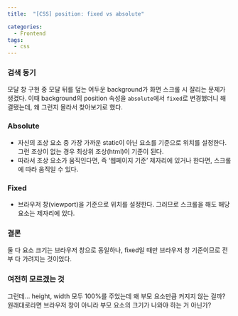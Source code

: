 ```yaml
---
title:  "[CSS] position: fixed vs absolute"

categories:
  - Frontend
tags:
  - css
---
```


### 검색 동기

모달 창 구현 중 모달 뒤를 덮는 어두운 background가 화면 스크롤 시 잘리는 문제가 생겼다. 이때 background의 position 속성을 `absolute`에서 `fixed`로 변경했더니 해결됐는데, 왜 그런지 몰라서 찾아보기로 했다.

### Absolute

- 자신의 조상 요소 중 가장 가까운 static이 아닌 요소를 기준으로 위치를 설정한다. 그런 조상이 없는 경우 최상위 조상(html)이 기준이 된다.
- 따라서 조상 요소가 움직인다면, 즉 ‘웹페이지 기준’ 제자리에 있거나 한다면, 스크롤에 따라 움직일 수 있다.

### Fixed

- 브라우저 창(viewport)을 기준으로 위치를 설정한다. 그러므로 스크롤을 해도 해당 요소는 제자리에 있다.

### 결론

둘 다 요소 크기는 브라우저 창으로 동일하나, fixed일 때만 브라우저 창 기준이므로 전부 다 가려지는 것이었다.

### 여전히 모르겠는 것

그런데… height, width 모두 100%를 주었는데 왜 부모 요소만큼 커지지 않는 걸까? 원래대로라면 브라우저 창이 아니라 부모 요소의 크기가 나와야 하는 거 아닌가?